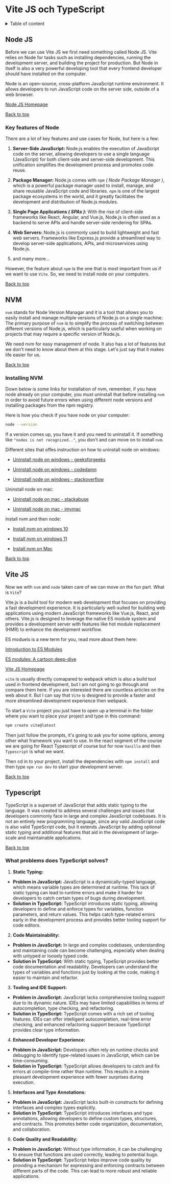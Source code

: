 # Vite JS och TypeScript

<details>
<summary>Table of content</summary>

- [Node JS](#node-js)

  - [Key features of Node](#key-features-of-node)

- [NVM _( Node Version Manager )_](#nvm)

  - [Installing NVM](#installing-nvm)

- [Vite JS](#vite-js)

- [TypeScript](#typescript)
  - [ What problems does TypeScript solves?](#what-problems-does-typescript-solves)
  </details>

## Node JS

Before we can use Vite JS we first need something called Node JS. Vite relies on Node for tasks such as installing dependencies, running the development server, and building the project for production. But Node in itself is also a very powerful developing tool that every frontend developer should have installed on the computer.

Node is an open-source, cross-platform JavaScript runtime environment. It allows developers to run JavaScript code on the server side, outside of a web browser.

[Node JS Homepage](https://nodejs.org/en)

[Back to top](#vite-js-och-typescript)

### Key features of Node

There are a lot of key features and use cases for Node, but here is a few:

1. **Server-Side JavaScript:** Node.js enables the execution of JavaScript code on the server, allowing developers to use a single language (JavaScript) for both client-side and server-side development. This unification simplifies the development process and promotes code reuse.

2. **Package Manager:** Node.js comes with `npm` _( Node Package Manager )_, which is a powerful package manager used to install, manage, and share reusable JavaScript code and libraries. `npm` is one of the largest package ecosystems in the world, and it greatly facilitates the development and distribution of Node.js modules.

3. **Single Page Applications _( SPAs )_:** With the rise of client-side frameworks like React, Angular, and Vue.js, Node.js is often used as a backend to serve APIs and handle server-side rendering for SPAs.

4. **Web Servers:** Node.js is commonly used to build lightweight and fast web servers. Frameworks like Express.js provide a streamlined way to develop server-side applications, APIs, and microservices using Node.js.

5. and many more...

However, the feature about `npm` is the one that is most important from us if we want to use `Vite`. So, we need to install node on your computers.

[Back to top](#vite-js-och-typescript)

## NVM

`nvm` stands for Node Version Managar and it is a tool that allows you to easily install and manage multiple versions of Node.js on a single machine. The primary purpose of `nvm` is to simplify the process of switching between different versions of Node.js, which is particularly useful when working on projects that may require a specific version of Node.js.

We need nvm for easy management of node. It also has a lot of features but we don't need to know about them at this stage. Let's just say that it makes life easier for us.

[Back to top](#vite-js-och-typescript)

### Installing NVM

Down below is some links for installation of nvm, remember, if you have node already on your computer, you must uninstall that before installing `nvm` in order to avoid future errors when using different node versions and installing packages from the npm registry.

Here is how you check if you have node on your computer:

```bash
node --version
```

If a version comes up, you have it and you need to uninstall it. If something like `"nodes is not recognized.."`, you don't and can move on to install `nvm`.

Different sites that offes instruction on how to uninstall node on windows:

- [Uninstall node on windows - geeksforgeeks](https://www.geeksforgeeks.org/how-to-completely-remove-node-js-from-windows/)

- [Uninstall node on windows - codedamn](https://codedamn.com/news/nodejs/how-to-uninstall-node-js)

- [Uninstall node on windows - stackoverflow](https://stackoverflow.com/questions/20711240/how-to-completely-remove-node-js-from-windows)

Uninstall node on mac:

- [Uninstall node on mac - stackabuse](https://stackabuse.com/how-to-uninstall-node-js-from-mac-osx/)

- [Uninstall node on mac - imymac](https://www.imymac.com/powermymac/uninstall-node-mac.html)

Install nvm and then node:

- [Install nvm on windows 10](https://www.freecodecamp.org/news/nvm-for-windows-how-to-download-and-install-node-version-manager-in-windows-10/)

- [Install nvm on windows 11](https://realworlddev.hashnode.dev/installing-nvm-on-windows-11)

- [Install nvm on Mac](https://tecadmin.net/install-nvm-macos-with-homebrew/)

[Back to top](#vite-js-och-typescript)

## Vite JS

Now we with `nvm` and `node` taken care of we can move on the fun part. What is `Vite`?

Vite.js is a build tool for modern web development that focuses on providing a fast development experience. It is particularly well-suited for building web applications using modern JavaScript frameworks like Vue.js, React, and others. Vite.js is designed to leverage the native ES module system and provides a development server with features like hot module replacement (HMR) to enhance the development workflow.

ES moduels is a new term for you, read more about them here:

[Introduction to ES Modules](https://flaviocopes.com/es-modules/)

[ES modules: A cartoon deep-dive](https://hacks.mozilla.org/2018/03/es-modules-a-cartoon-deep-dive/)

[Vite JS Homepage](https://vitejs.dev/)

`vite` is usually directly comapared to webpack which is also a build tool used in frontend development, but I am not going to go through and compare them here. If you are interested there are countless articles on the web about it. But I can say that `Vite` is designed to provide a faster and more streamlined development experience then webpack.

To start a `Vite` project you just have to open up a terminal in the folder where you want to place your project and type in this command:

```bash
npm create vite@latest
```

Then just follow the prompts, it's going to ask you for some options, among other what framework you want to use. In the react segment of the course we are going for
React Typescript of course but for now `Vanilla` and then `Typescript` is what we want.

Then cd in to your project, install the dependencies with `npm install` and then type `npm run dev` to start ypur development server.

[Back to top](#vite-js-och-typescript)

## Typescript

TypeScript is a superset of JavaScript that adds static typing to the language. It was created to address several challenges and issues that developers commonly face in large and complex JavaScript codebases. It is not an entirely new programming language, since any valid JavaScript code is also valid TypeScript code, but it extends JavaScript by adding optional static typing and additional features that aid in the development of large-scale and maintainable applications.

[Back to top](#vite-js-och-typescript)

### What problems does TypeScript solves?

1. **Static Typing:**

- **Problem in JavaScript:** JavaScript is a dynamically-typed language, which means variable types are determined at runtime. This lack of static typing can lead to runtime errors and make it harder for developers to catch certain types of bugs during development.
- **Solution in TypeScript:** TypeScript introduces static typing, allowing developers to define and enforce types for variables, function parameters, and return values. This helps catch type-related errors early in the development process and provides better tooling support for code editors.

2. **Code Maintainability:**

- **Problem in JavaScript:** In large and complex codebases, understanding and maintaining code can become challenging, especially when dealing with untyped or loosely typed code.
- **Solution in TypeScript:** With static typing, TypeScript provides better code documentation and readability. Developers can understand the types of variables and functions just by looking at the code, making it easier to maintain and refactor.

3. **Tooling and IDE Support:**

- **Problem in JavaScript:** JavaScript lacks comprehensive tooling support due to its dynamic nature. IDEs may have limited capabilities in terms of autocompletion, type checking, and refactoring.
- **Solution in TypeScript:** TypeScript comes with a rich set of tooling features. IDEs can offer intelligent autocompletion, real-time error checking, and enhanced refactoring support because TypeScript provides clear type information.

4. **Enhanced Developer Experience:**

- **Problem in JavaScript:** Developers often rely on runtime checks and debugging to identify type-related issues in JavaScript, which can be time-consuming.
- **Solution in TypeScript:** TypeScript allows developers to catch and fix errors at compile-time rather than runtime. This results in a more pleasant development experience with fewer surprises during execution.

5. **Interfaces and Type Annotations:**

- **Problem in JavaScript:** JavaScript lacks built-in constructs for defining interfaces and complex types explicitly.
- **Solution in TypeScript:** TypeScript introduces interfaces and type annotations, allowing developers to define custom types, structures, and contracts. This promotes better code organization, documentation, and collaboration.

6. **Code Quality and Readability:**

- **Problem in JavaScript:** Without type information, it can be challenging to ensure that functions are used correctly, leading to potential bugs.
- **Solution in TypeScript:** TypeScript helps improve code quality by providing a mechanism for expressing and enforcing contracts between different parts of the code. This can lead to more robust and reliable applications.
